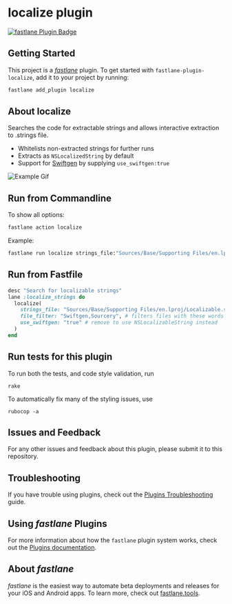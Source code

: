 # localize plugin

[![fastlane Plugin Badge](https://rawcdn.githack.com/fastlane/fastlane/master/fastlane/assets/plugin-badge.svg)](https://rubygems.org/gems/fastlane-plugin-localize)

## Getting Started

This project is a [_fastlane_](https://github.com/fastlane/fastlane) plugin. To get started with `fastlane-plugin-localize`, add it to your project by running:

```bash
fastlane add_plugin localize
```

## About localize

Searches the code for extractable strings and allows interactive extraction to .strings file.

- Whitelists non-extracted strings for further runs
- Extracts as `NSLocalizedString` by default
- Support for [Swiftgen](https://github.com/SwiftGen/SwiftGen) by supplying `use_swiftgen:true`

![Example Gif](https://github.com/num42/fastlane-plugin-localize/raw/master/Localize.gif)

## Run from Commandline

To show all options:

```bash
fastlane action localize
```

Example:

```bash
fastlane run localize strings_file:"Sources/Base/Supporting Files/en.lproj/Localizable.strings" file_filter:"Swiftgen,Sourcery" use_swiftgen:"true"
```

## Run from Fastfile

```ruby
desc "Search for localizable strings"
lane :localize_strings do
  localize(
    strings_file: "Sources/Base/Supporting Files/en.lproj/Localizable.strings",
    file_filter: "Swiftgen,Sourcery", # filters files with these words in their path
    use_swiftgen: "true" # remove to use NSLocalizableString instead
  )
end
```

## Run tests for this plugin

To run both the tests, and code style validation, run

```
rake
```

To automatically fix many of the styling issues, use
```
rubocop -a
```

## Issues and Feedback

For any other issues and feedback about this plugin, please submit it to this repository.

## Troubleshooting

If you have trouble using plugins, check out the [Plugins Troubleshooting](https://docs.fastlane.tools/plugins/plugins-troubleshooting/) guide.

## Using _fastlane_ Plugins

For more information about how the `fastlane` plugin system works, check out the [Plugins documentation](https://docs.fastlane.tools/plugins/create-plugin/).

## About _fastlane_

_fastlane_ is the easiest way to automate beta deployments and releases for your iOS and Android apps. To learn more, check out [fastlane.tools](https://fastlane.tools).
